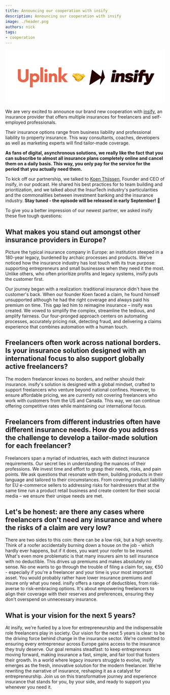 ```yaml
---
title: Announcing our cooperation with insify
description: Announcing our cooperation with insify
image: ./header.png
authors: nick
tags:
- cooperation
---
```


![](header.png)

We are very excited to announce our brand new cooperation with [insify](https://www.insify.de/uplink/?utm_medium=partner&utm_source=uplink&utm_campaign=main), an insurance provider that offers multiple insurances for freelancers and self-employed professionals.

Their insurance options range from business liability and professional liability to property insurance. This way consultants, coaches, developers as well as marketing experts will find tailor-made coverage.

**As fans of digital, asynchronous solutions, we really like the fact that you can subscribe to almost all insurance plans completely online and cancel them on a daily basis. This way, you only pay for the service for the period that you actually need them.**

To kick off our partnership, we talked to [Koen Thijssen](https://www.linkedin.com/in/koen-thijssen-2558462a/), Founder and CEO of insify, in our podcast. He shared his best practices for to team building and prioritization, and we talked about the InsurTech industry's particularities and the commonalities between investment banking and the insurance industry. **Stay tuned - the episode will be released in early September!** 🚀

To give you a better impression of our newest partner, we asked insify these five tough questions:

## What makes you stand out amongst other insurance providers in Europe?

Picture the typical insurance company in Europe: an institution steeped in a 180-year legacy, burdened by archaic processes and products. We've noticed how the insurance industry has lost touch with its true purpose: supporting entrepreneurs and small businesses when they need it the most. Unlike others, who often prioritize profits and legacy systems, insify puts the customer first.

Our journey began with a realization: traditional insurance didn't have the customer's back. When our founder Koen faced a claim, he found himself unsupported although he had the right coverage and always paid his premium on time. This gap led him to reimagine insurance – insify was created. We vowed to simplify the complex, streamline the tedious, and amplify fairness. Our four-pronged approach centers on automating processes, accurately pricing risk, detecting fraud, and delivering a claims experience that combines automation with a human touch.

## Freelancers often work across national borders. Is your insurance solution designed with an international focus to also support globally active freelancers?

The modern freelancer knows no borders, and neither should their insurance. insify's solution is designed with a global mindset, crafted to support freelancers who venture beyond national confines. However, to ensure affordable pricing, we are currently not covering freelancers who work with customers from the US and Canada. This way, we can continue offering competitive rates while maintaining our international focus.

## Freelancers from different industries often have different insurance needs. How do you address the challenge to develop a tailor-made solution for each freelancer?

Freelancers span a myriad of industries, each with distinct insurance requirements. Our secret lies in understanding the nuances of their professions. We invest time and effort to grasp their needs, risks, and pain points. We ask questions that resonate with them, building products in their language and tailored to their circumstances. From covering product liability for EU e-commerce sellers to addressing risks for hairdressers that at the same time run a product retail business and create content for their social media – we ensure their unique needs are met.

## Let's be honest: are there any cases where freelancers don't need any insurance and where the risks of a claim are very low?

There are two sides to this coin: there can be a low risk, but a high severity. Think of a roofer accidentally burning down a house on the job - which hardly ever happens, but if it does, you want your roofer to be insured. What's even more problematic is that many insurers aim to sell insurance with no deductible. This drives up premiums and makes absolutely no sense. No one wants to go through the trouble of filing a claim for, say, €50 - especially if you're a freelancer and your time is your most important asset. You would probably rather have lower insurance premiums and insure only what you need. insify offers a range of deductibles, from risk-averse to risk-embracing options. It's about empowering freelancers to align their coverage with their reserves and preferences, ensuring they don't overspend on unnecessary insurance.

## What is your vision for the next 5 years?

At insify, we're fueled by a love for entrepreneurship and the indispensable role freelancers play in society. Our vision for the next 5 years is clear: to be the driving force behind change in the insurance sector. We're committed to ensuring every entrepreneur across Europe gains access to the insurance they truly deserve. Our goal remains steadfast: to keep entrepreneurs moving forward, making insurance a fast, simple, and fair tool that fosters their growth. In a world where legacy insurers struggle to evolve, insify emerges as the fresh, innovative solution for the modern freelancer. We're rewriting the narrative of insurance, reshaping it as a catalyst for entrepreneurship. Join us on this transformative journey and experience insurance that stands for you, by your side, and ready to support you whenever you need it.
